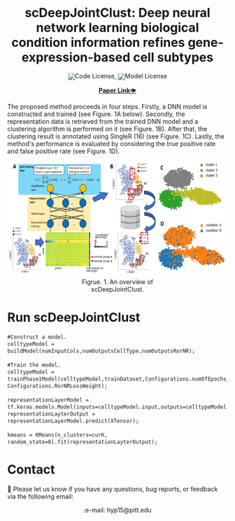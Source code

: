 <h1 align="center">scDeepJointClust: Deep neural network learning biological condition information refines gene-expression-based cell subtypes </h1>

<div align="center" style="line-height: 1;">
  <a href="https://github.com/ZhenjiangFan/scDeepJointClust/blob/main/LICENSE" style="margin: 2px;">
    <img alt="Code License" src="https://img.shields.io/badge/Code_License-MIT-f5de53?&color=f5de53" style="display: inline-block; vertical-align: middle;"/>
  </a>
  <a href="https://github.com/ZhenjiangFan/scDeepJointClust/blob/main/LICENSE" style="margin: 2px;">
    <img alt="Model License" src="https://img.shields.io/badge/Model_License-Model_Agreement-f5de53?&color=f5de53" style="display: inline-block; vertical-align: middle;"/>
  </a>
</div>

<p align="center">
  <a href="https://academic.oup.com/bib/article/25/1/bbad512/7517681"><b>Paper Link</b>👁️</a>
</p>


The proposed method proceeds in four steps. 
Firstly, a DNN model is constructed and trained (see Figure. 1A below). 
Secondly, the representation data is retrieved from the trained DNN model and a clustering algorithm is performed on it (see Figure. 1B). 
After that, the clustering result is annotated using SingleR (16) (see Figure. 1C). 
Lastly, the method's performance is evaluated by considering the true positive rate and false positive rate (see Figure. 1D).
<!-- 
![An overview of scDeepJointClust.](Images/Fig1.png "An overview of scDeepJointC
-->
<div align="center">
    <img src="Images/Fig1.png" height="265px" width="605px" />
    <div style="width: 200px; text-align: center;">Figrue. 1. An overview of scDeepJointClust.</div>
</div>

# Run scDeepJointClust
```
#Construct a model.
celltypeModel = buildModel(numInputCols,numOutputsCellType,numOutputsRorNR);

#Train the model.
celltypeModel = trainPhase1Model(celltypeModel,trainDataset,Configurations.numOfEpochs,Configurations.batchSize,Configurations.celltypeLossWeight, Configurations.RorNRLossWeight);
    
representationLayerModel = tf.keras.models.Model(inputs=celltypeModel.input,outputs=celltypeModel.get_layer("hiddenLayer3").output);
representationLayterOutput = representationLayerModel.predict(XTensor);

kmeans = KMeans(n_clusters=curK, random_state=0).fit(representationLayterOutput);

```
<!--
# Acknowledgement and References

#### :trophy: Some components of this project come from the follwing projects:
:star: The MGM Java implemention is from [causalMGM](https://github.com/benoslab/causalMGM) and [TetradLite](https://github.com/benoslab/tetradLite).\
:star: The DeepPINK implementation is from [DeepPINK](https://github.com/younglululu/DeepPINK).\
:star: The FDR filter function is from [DeepKnockoffs](https://github.com/msesia/deepknockoffs).\
:star: The Python implementation of DG algorithm is based on its Java version from [Tetrad](https://www.ccd.pitt.edu).\
:star: The implementation of the PC algorithm used in this project is from [pcalg](https://github.com/keiichishima/pcalg).
-->
# Contact
:email: Please let us know if you have any questions, bug reports, or feedback via the following email:
<p align="center">
    :e-mail: hyp15@pitt.edu
</p>
